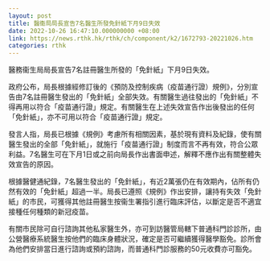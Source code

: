 ```yaml
---
layout: post
title: 醫衞局局長宣告7名醫生所發免針紙下月9日失效
date: 2022-10-26 16:47:10.000000000 +08:00
link: https://news.rthk.hk/rthk/ch/component/k2/1672793-20221026.htm
categories: rthk
---
```


醫務衞生局局長宣告7名註冊醫生所發的「免針紙」下月9日失效。
 
政府公布，局長根據經修訂後的《預防及控制疾病（疫苗通行證）規例》，分別宣告由7名註冊醫生發出的「免針紙」全部失效。有關醫生過往發出的「免針紙」不得再用以符合「疫苗通行證」規定。有關醫生在上述失效宣告作出後發出的任何「免針紙」，亦不可用以符合「疫苗通行證」規定。
 
發言人指，局長已根據《規例》考慮所有相關因素，基於現有資料及紀錄，使有關醫生發出的全部「免針紙」，就施行「疫苗通行證」制度而言不再有效，符合公眾利益。7名醫生可在下月1日或之前向局長作出書面申述，解釋不應作出有關整體失效宣告的原因。
 
根據醫健通紀錄，7名醫生發出的「免針紙」，有近2萬張仍在有效期內，佔所有仍然有效的「免針紙」超過一半。局長已遵照《規例》作出安排，讓持有失效「免針紙」的市民，可獲得其他註冊醫生按衞生署指引進行臨床評估，以斷定是否不適宜接種任何種類的新冠疫苗。

有關市民除可自行諮詢其他私家醫生外，亦可到訪醫管局轄下普通科門診診所，由公營醫療系統醫生按他們的臨床身體狀況，確定是否可繼續獲得醫學豁免。診所會為他們安排當日進行諮詢或預約諮詢，而普通科門診服務的50元收費亦可豁免。
